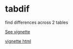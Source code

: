 # tabdif

find differences across 2 tables

[See vignette](http://www.dmontaner.com/tabdif/pkg/inst/doc/tabdif_intro.html)

<a href="http://www.dmontaner.com/tabdif/pkg/inst/doc/tabdif_intro.html" target="_blank">vignette html</a>

